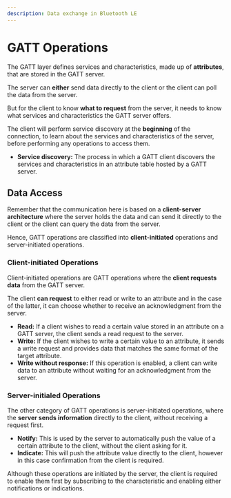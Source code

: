 ```yaml
---
description: Data exchange in Bluetooth LE
---
```


# GATT Operations

The GATT layer defines services and characteristics, made up of **attributes**, that are stored in the GATT server.

The server can **either** send data directly to the client or the client can poll the data from the server.

But for the client to know **what to request** from the server, it needs to know what services and characteristics the GATT server offers.

The client will perform service discovery at the **beginning** of the connection, to learn about the services and characteristics of the server, before performing any operations to access them.

* **Service discovery:** The process in which a GATT client discovers the services and characteristics in an attribute table hosted by a GATT server.

## Data Access

Remember that the communication here is based on a **client-server architecture** where the server holds the data and can send it directly to the client or the client can query the data from the server.

Hence, GATT operations are classified into **client-initiated** operations and server-initiated operations.

### Client-initiated Operations

Client-initiated operations are GATT operations where the **client requests data** from the GATT server.

The client **can request** to either read or write to an attribute and in the case of the latter, it can choose whether to receive an acknowledgment from the server.

* **Read:** If a client wishes to read a certain value stored in an attribute on a GATT server, the client sends a read request to the server.
* **Write:** If the client wishes to write a certain value to an attribute, it sends a write request and provides data that matches the same format of the target attribute.
* **Write without response:** If this operation is enabled, a client can write data to an attribute without waiting for an acknowledgment from the server.

### Server-initialed Operations

The other category of GATT operations is server-initiated operations, where the **server sends information** directly to the client, without receiving a request first.

* **Notify:** This is used by the server to automatically push the value of a certain attribute to the client, without the client asking for it.
* **Indicate:** This will push the attribute value directly to the client, however in this case confirmation from the client is required.

Although these operations are initiated by the server, the client is required to enable them first by subscribing to the characteristic and enabling either notifications or indications.
